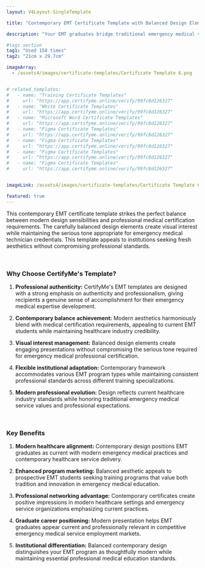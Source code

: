 ```yaml
---
layout: V4Layout-SingleTemplate

title: "Contemporary EMT Certificate Template with Balanced Design Elements"

description: "Your EMT graduates bridge traditional emergency medical values with contemporary healthcare innovation. Provide them with certificates that honor both their respect for established practices and readiness for modern emergency medical challenges."

#tags section
tag1: "Used 158 times"
tag2: "21cm x 29.7cm"

imageArray:
  - /assets4/images/certificate-templates/Certificate Template 6.png


# related_templates:
#   - name: "Training Certificate Templates"
#     url: "https://app.certifyme.online/verify/99fc8d126327"
#   - name: "White Certificate Templates"
#     url: "https://app.certifyme.online/verify/99fc8d126327"
#   - name: "Microsoft Word Certificate Templates"
#     url: "https://app.certifyme.online/verify/99fc8d126327"
#   - name: "Figma Certificate Templates"
#     url: "https://app.certifyme.online/verify/99fc8d126327"  
#   - name: "Figma Certificate Templates"
#     url: "https://app.certifyme.online/verify/99fc8d126327"  
#   - name: "Figma Certificate Templates"
#     url: "https://app.certifyme.online/verify/99fc8d126327"  
#   - name: "Figma Certificate Templates"
#     url: "https://app.certifyme.online/verify/99fc8d126327"        


imageLink: /assets4/images/certificate-templates/Certificate Template 6.png

featured: true
---
```


This contemporary EMT certificate template strikes the perfect balance between modern design sensibilities and professional medical certification requirements. The carefully balanced design elements create visual interest while maintaining the serious tone appropriate for emergency medical technician credentials. This template appeals to institutions seeking fresh aesthetics without compromising professional standards.

<br>

### Why Choose CertifyMe's Template?

1. **Professional authenticity:** CertifyMe's EMT templates are designed with a strong emphasis on authenticity and professionalism, giving recipients a genuine sense of accomplishment for their emergency medical expertise development.

1. **Contemporary balance achievement:** Modern aesthetics harmoniously blend with medical certification requirements, appealing to current EMT students while maintaining healthcare industry credibility.

1. **Visual interest management:** Balanced design elements create engaging presentations without compromising the serious tone required for emergency medical professional certification.

1. **Flexible institutional adaptation:** Contemporary framework accommodates various EMT program types while maintaining consistent professional standards across different training specializations.

1. **Modern professional evolution:** Design reflects current healthcare industry standards while honoring traditional emergency medical service values and professional expectations.

<br>

### Key Benefits

1. **Modern healthcare alignment:** Contemporary design positions EMT graduates as current with modern emergency medical practices and contemporary healthcare service delivery.

1. **Enhanced program marketing:** Balanced aesthetic appeals to prospective EMT students seeking training programs that value both tradition and innovation in emergency medical education.

1. **Professional networking advantage:** Contemporary certificates create positive impressions in modern healthcare settings and emergency service organizations emphasizing current practices.

1. **Graduate career positioning:** Modern presentation helps EMT graduates appear current and professionally relevant in competitive emergency medical service employment markets.

1. **Institutional differentiation:** Balanced contemporary design distinguishes your EMT program as thoughtfully modern while maintaining essential professional medical education standards.
